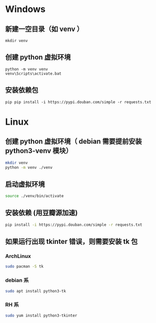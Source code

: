 # Windows
## 新建一空目录（如 venv ）
```
mkdir venv
```
## 创建 python 虚拟环境
```
python -m venv venv
venv\Scripts\activate.bat
```
## 安装依赖包
```
pip pip install -i https://pypi.douban.com/simple -r requests.txt
```

# Linux
## 创建 python 虚拟环境（ debian 需要提前安装 python3-venv 模块）
``` bash
mkdir venv
python -m venv ./venv
```
## 启动虚拟环境
```bash
source ./venv/bin/activate
```

## 安装依赖 (用豆瓣源加速)

```bash
pip install -i https://pypi.douban.com/simple -r requests.txt
```

## 如果运行出现 tkinter 错误，则需要安装 tk 包
### ArchLinux
```bash
sudo pacman -S tk
```
### debian 系
```bash
sudo apt install python3-tk
```
### RH 系
```bash
sudo yum install python3-tkinter
```